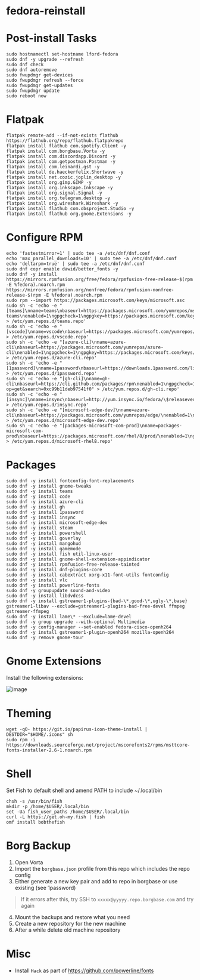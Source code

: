 # fedora-reinstall


# Post-install Tasks
```
sudo hostnamectl set-hostname lford-fedora
sudo dnf -y upgrade --refresh
sudo dnf check
sudo dnf autoremove
sudo fwupdmgr get-devices
sudo fwupdmgr refresh --force
sudo fwupdmgr get-updates
sudo fwupdmgr update
sudo reboot now
```

# Flatpak
```
flatpak remote-add --if-not-exists flathub https://flathub.org/repo/flathub.flatpakrepo
flatpak install flathub com.spotify.Client -y
flatpak install com.borgbase.Vorta -y
flatpak install com.discordapp.Discord -y
flatpak install com.getpostman.Postman -y
flatpak install com.leinardi.gst -y
flatpak install de.haeckerfelix.Shortwave -y
flatpak install net.cozic.joplin_desktop -y
flatpak install org.gimp.GIMP -y
flatpak install org.inkscape.Inkscape -y
flatpak install org.signal.Signal -y
flatpak install org.telegram.desktop -y
flatpak install org.wireshark.Wireshark -y
flatpak install flathub com.obsproject.Studio -y
flatpak install flathub org.gnome.Extensions -y
```

# Configure RPM
```
echo 'fastestmirror=1' | sudo tee -a /etc/dnf/dnf.conf
echo 'max_parallel_downloads=10' | sudo tee -a /etc/dnf/dnf.conf
echo 'deltarpm=true' | sudo tee -a /etc/dnf/dnf.conf
sudo dnf copr enable dawid/better_fonts -y
sudo dnf -y install https://mirrors.rpmfusion.org/free/fedora/rpmfusion-free-release-$(rpm -E %fedora).noarch.rpm https://mirrors.rpmfusion.org/nonfree/fedora/rpmfusion-nonfree-release-$(rpm -E %fedora).noarch.rpm
sudo rpm --import https://packages.microsoft.com/keys/microsoft.asc
sudo sh -c 'echo -e "[teams]\nname=teams\nbaseurl=https://packages.microsoft.com/yumrepos/ms-teams\nenabled=1\ngpgcheck=1\ngpgkey=https://packages.microsoft.com/keys/microsoft.asc" > /etc/yum.repos.d/teams.repo'
sudo sh -c 'echo -e "[vscode]\nname=vscode\nbaseurl=https://packages.microsoft.com/yumrepos/vscode\nenabled=1\ngpgcheck=1\ngpgkey=https://packages.microsoft.com/keys/microsoft.asc" > /etc/yum.repos.d/vscode.repo'
sudo sh -c 'echo -e "[azure-cli]\nname=azure-cli\nbaseurl=https://packages.microsoft.com/yumrepos/azure-cli\nenabled=1\ngpgcheck=1\ngpgkey=https://packages.microsoft.com/keys/microsoft.asc" > /etc/yum.repos.d/azure-cli.repo'
sudo sh -c 'echo -e "[1password]\nname=1password\nbaseurl=https://downloads.1password.com/linux/rpm/beta/\$basearch\nenabled=1\ngpgcheck=1\ngpgkey=https://downloads.1password.com/linux/keys/1password.asc" > /etc/yum.repos.d/1password.repo'
sudo sh -c 'echo -e "[gh-cli]\nname=gh-cli\nbaseurl=https://cli.github.com/packages/rpm\nenabled=1\ngpgcheck=1\ngpgkey=http://keyserver.ubuntu.com/pks/lookup?op=get&search=0xc99b11deb97541f0" > /etc/yum.repos.d/gh-cli.repo'
sudo sh -c 'echo -e "[insync]\nname=insync\nbaseurl=http://yum.insync.io/fedora/\$releasever/\nenabled=1\ngpgcheck=1\ngpgkey=https://d2t3ff60b2tol4.cloudfront.net/repomd.xml.key" > /etc/yum.repos.d/insync.repo'
sudo sh -c 'echo -e "[microsoft-edge-dev]\nname=azure-cli\nbaseurl=https://packages.microsoft.com/yumrepos/edge/\nenabled=1\ngpgcheck=1\ngpgkey=https://packages.microsoft.com/keys/microsoft.asc" > /etc/yum.repos.d/microsoft-edge-dev.repo'
sudo sh -c 'echo -e "[packages-microsoft-com-prod]\nname=packages-microsoft-com-prod\nbaseurl=https://packages.microsoft.com/rhel/8/prod/\nenabled=1\ngpgcheck=1\ngpgkey=https://packages.microsoft.com/keys/microsoft.asc" > /etc/yum.repos.d/microsoft-rhel8.repo'
```

# Packages
```
sudo dnf -y install fontconfig-font-replacements
sudo dnf -y install gnome-tweaks
sudo dnf -y install teams
sudo dnf -y install code
sudo dnf -y install azure-cli
sudo dnf -y install gh
sudo dnf -y install 1password
sudo dnf -y install insync
sudo dnf -y install microsoft-edge-dev
sudo dnf -y install steam
sudo dnf -y install powershell
sudo dnf -y install goverlay
sudo dnf -y install mangohud
sudo dnf -y install gamemode
sudo dnf -y install fish util-linux-user
sudo dnf -y install gnome-shell-extension-appindicator
sudo dnf -y install rpmfusion-free-release-tainted
sudo dnf -y install dnf-plugins-core
sudo dnf -y install cabextract xorg-x11-font-utils fontconfig
sudo dnf -y install vlc
sudo dnf -y install powerline-fonts
sudo dnf -y groupupdate sound-and-video
sudo dnf -y install libdvdcss
sudo dnf -y install gstreamer1-plugins-{bad-\*,good-\*,ugly-\*,base} gstreamer1-libav --exclude=gstreamer1-plugins-bad-free-devel ffmpeg gstreamer-ffmpeg 
sudo dnf -y install lame\* --exclude=lame-devel
sudo dnf -y group upgrade --with-optional Multimedia
sudo dnf -y config-manager --set-enabled fedora-cisco-openh264
sudo dnf -y install gstreamer1-plugin-openh264 mozilla-openh264
sudo dnf -y remove gnome-tour
```

# Gnome Extensions
Install the following extensions:

![image](https://user-images.githubusercontent.com/472320/129206525-a6c3369d-06f8-44ed-afba-5b2d36682934.png)

# Theming
```
wget -qO- https://git.io/papirus-icon-theme-install | DESTDIR="$HOME/.icons" sh
sudo rpm -i https://downloads.sourceforge.net/project/mscorefonts2/rpms/msttcore-fonts-installer-2.6-1.noarch.rpm
```

# Shell
Set Fish to default shell and amend PATH to include ~/.local/bin
```
chsh -s /usr/bin/fish
mkdir -p /home/$USER/.local/bin
set -Ua fish_user_paths /home/$USER/.local/bin
curl -L https://get.oh-my.fish | fish
omf install bobthefish
```

# Borg Backup
1. Open Vorta
2. Import the `borgbase.json` profile from this repo which includes the repo config
3. Either generate a new key pair and add to repo in borgbase or use existing (see 1password)
  > If it errors after this, try SSH to `xxxxx@yyyyy.repo.borgbase.com` and try again
4. Mount the backups and restore what you need
5. Create a new repository for the new machine
6. After a while delete old machine repository

# Misc
* Install `Hack` as part of https://github.com/powerline/fonts
